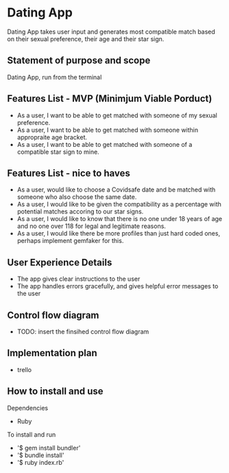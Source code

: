 # Dating App
Dating App takes user input and generates most compatible match based on their sexual preference, their age and their star sign.

## Statement of purpose and scope
Dating App, run from the terminal

## Features List - MVP (Minimjum Viable Porduct)
- As a user, I want to be able to get matched with someone of my sexual preference.
- As a user, I want to be able to get matched with someone within appropraite age bracket.
- As a user, I want to be able to get matched with someone of a compatible star sign to mine.

## Features List - nice to haves
- As a user, would like to choose a Covidsafe date and be matched with someone who also choose the same date.
- As a user, I would like to be given the compatibility as a percentage with potential matches accoring to our star signs.
- As a user, I would like to know that there is no one under 18 years of age and no one over 118 for legal and legitimate reasons.
- As a user, I would like there be more profiles than just hard coded ones, perhaps implement gemfaker for this.

## User Experience Details
- The app gives clear instructions to the user
- The app handles errors gracefully, and gives helpful error messages to the user

## Control flow diagram

- TODO: insert the finsihed control flow diagram

## Implementation plan

- trello

## How to install and use 

Dependencies 
- Ruby

To install and run
- '$ gem install bundler'
- '$ bundle install'
- '$ ruby index.rb'